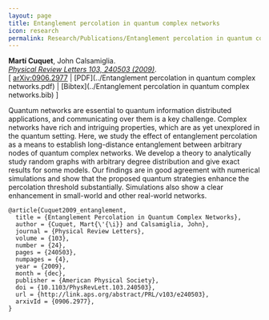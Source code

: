 ```yaml
---
layout: page
title: Entanglement percolation in quantum complex networks
icon: research
permalink: Research/Publications/Entanglement percolation in quantum complex networks/
---
```


**Martí Cuquet**, John Calsamiglia.  
_[Physical Review Letters 103, 240503 (2009)](http://dx.doi.org/10.1103/PhysRevLett.103.240503)_.  
[ [arXiv:0906.2977](http://arxiv.org/abs/0906.2977)
| [PDF](../Entanglement percolation in quantum complex networks.pdf)
| [Bibtex](../Entanglement percolation in quantum complex networks.bib) ]

Quantum networks are essential to quantum information distributed
applications, and communicating over them is a key challenge. Complex networks
have rich and intriguing properties, which are as yet unexplored in the
quantum setting. Here, we study the effect of entanglement percolation as a
means to establish long-distance entanglement between arbitrary nodes of
quantum complex networks. We develop a theory to analytically study random
graphs with arbitrary degree distribution and give exact results for some
models. Our findings are in good agreement with numerical simulations and show
that the proposed quantum strategies enhance the percolation threshold
substantially. Simulations also show a clear enhancement in small-world and
other real-world networks.

~~~
@article{Cuquet2009_entanglement,
  title = {Entanglement Percolation in Quantum Complex Networks},
  author = {Cuquet, Mart{\'{\i}} and Calsamiglia, John},
  journal = {Physical Review Letters},
  volume = {103},
  number = {24},
  pages = {240503},
  numpages = {4},
  year = {2009},
  month = {dec},
  publisher = {American Physical Society},
  doi = {10.1103/PhysRevLett.103.240503},
  url = {http://link.aps.org/abstract/PRL/v103/e240503},
  arxivId = {0906.2977},
}
~~~
